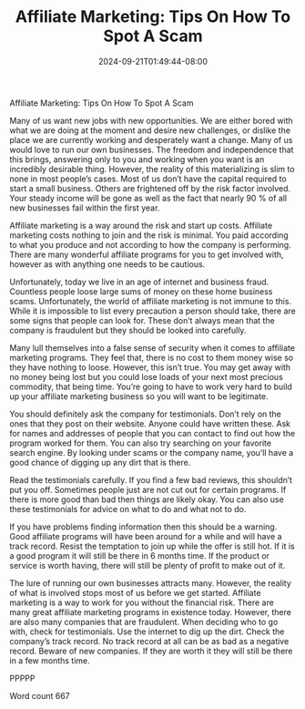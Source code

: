 ﻿---
title: "Affiliate Marketing: Tips On How To Spot A Scam"
date: 2024-09-21T01:49:44-08:00
description: "TXT Tips for Web Success"
featured_image: "/images/TXT.jpg"
tags: ["TXT"]
---

Affiliate Marketing: Tips On How To Spot A Scam

Many of us want new jobs with new opportunities. We are either bored with what we are doing at the moment and desire new challenges, or dislike the place we are currently working and desperately want a change. Many of us would love to run our own businesses. The freedom and independence that this brings, answering only to you and working when you want is an incredibly desirable thing. However, the reality of this materializing is slim to none in most people’s cases. Most of us don’t have the capital required to start a small business. Others are frightened off by the risk factor involved. Your steady income will be gone as well as the fact that nearly 90 % of all new businesses fail within the first year.

Affiliate marketing is a way around the risk and start up costs. Affiliate marketing costs nothing to join and the risk is minimal. You paid according to what you produce and not according to how the company is performing. There are many wonderful affiliate programs for you to get involved with, however as with anything one needs to be cautious.

Unfortunately, today we live in an age of internet and business fraud. Countless people loose large sums of money on these home business scams. Unfortunately, the world of affiliate marketing is not immune to this. While it is impossible to list every precaution a person should take, there are some signs that people can look for. These don’t always mean that the company is fraudulent but they should be looked into carefully.

Many lull themselves into a false sense of security when it comes to affiliate marketing programs. They feel that, there is no cost to them money wise so they have nothing to loose. However, this isn’t true. You may get away with no money being lost but you could lose loads of your next most precious commodity, that being time. You’re going to have to work very hard to build up your affiliate marketing business so you will want to be legitimate.

You should definitely ask the company for testimonials. Don’t rely on the ones that they post on their website. Anyone could have written these. Ask for names and addresses of people that you can contact to find out how the program worked for them. You can also try searching on your favorite search engine. By looking under scams or the company name, you’ll have a good chance of digging up any dirt that is there.

Read the testimonials carefully. If you find a few bad reviews, this shouldn’t put you off. Sometimes people just are not cut out for certain programs. If there is more good than bad then things are likely okay. You can also use these testimonials for advice on what to do and what not to do.

If you have problems finding information then this should be a warning. Good affiliate programs will have been around for a while and will have a track record. Resist the temptation to join up while the offer is still hot. If it is a good program it will still be there in 6 months time. If the product or service is worth having, there will still be plenty of profit to make out of it.

The lure of running our own businesses attracts many. However, the reality of what is involved stops most of us before we get started. Affiliate marketing is a way to work for you without the financial risk. There are many great affiliate marketing programs in existence today. However, there are also many companies that are fraudulent. When deciding who to go with, check for testimonials. Use the internet to dig up the dirt. Check the company’s track record. No track record at all can be as bad as a negative record. Beware of new companies. If they are worth it they will still be there in a few months time.

PPPPP

Word count 667

